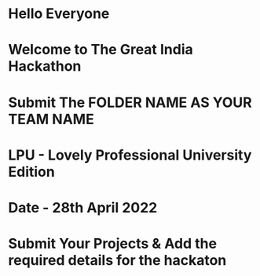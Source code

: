 # Hello Everyone
# Welcome to The Great India Hackathon
# Submit The FOLDER NAME AS YOUR TEAM NAME 
# LPU - Lovely Professional University Edition 
# Date - 28th April 2022
# Submit Your Projects & Add the required details for the hackaton
